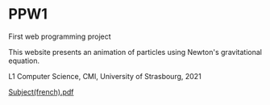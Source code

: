# PPW1
First web programming project

This website presents an animation of particles using Newton's gravitational equation.

L1 Computer Science, CMI, University of Strasbourg, 2021

[Subject(french).pdf](https://github.com/LeonGALL/PPW1/files/6091170/projet_PW1_202021.pdf)
